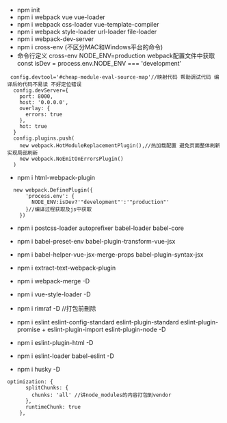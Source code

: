 + npm init
+ npm i webpack vue vue-loader
+ npm i webpack css-loader vue-template-compiler
+ npm i webpack style-loader url-loader file-loader
+ npm i webpack-dev-server
+ npm i cross-env (不区分MAC和Windows平台的命令)
+ 命令行定义 cross-env NODE_ENV=production
 webpack配置文件中获取 const isDev = process.env.NODE_ENV === 'development'
```
 config.devtool='#cheap-module-eval-source-map'//映射代码 帮助调试代码 编译后的代码不易读 不好定位错误
  config.devServer={
    port: 8000,
    host: '0.0.0.0',
    overlay: {
      errors: true
    },
    hot: true
  }
  config.plugins.push(
    new webpack.HotModuleReplacementPlugin(),//热加载配置 避免页面整体刷新 实现局部刷新
    new webpack.NoEmitOnErrorsPlugin()
  )
```
+  npm i html-webpack-plugin

```
  new webpack.DefinePlugin({
      'process.env': {
        NODE_ENV:isDev?'"development"':'"production"'
      }//编译过程获取及js中获取
    })
```
+ npm i postcss-loader autoprefixer babel-loader babel-core
+ npm i babel-preset-env babel-plugin-transform-vue-jsx
+ npm i babel-helper-vue-jsx-merge-props babel-plugin-syntax-jsx
+ npm i extract-text-webpack-plugin
+ npm i webpack-merge -D
+ npm i vue-style-loader -D
+ npm i rimraf -D //打包前刪除

+ npm i eslint eslint-config-standard eslint-plugin-standard eslint-plugin-promise + eslint-plugin-import eslint-plugin-node -D
+ npm i eslint-plugin-html -D
+ npm i eslint-loader babel-eslint -D
+ npm i husky -D

```
optimization: {
      splitChunks: {
        chunks: 'all' //讲node_modules的内容打包到vendor
      },
      runtimeChunk: true
    },
```

